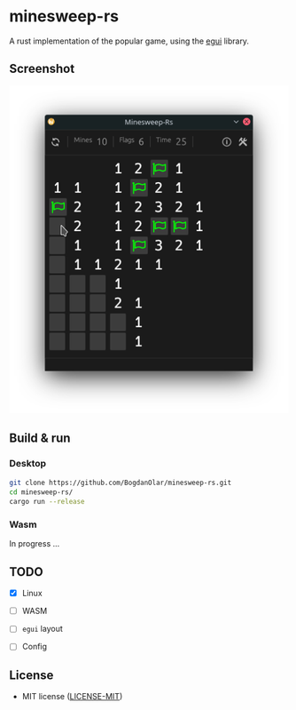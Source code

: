 
# minesweep-rs

A rust implementation of the popular game, using the [egui](https://github.com/emilk/egui) library.

## Screenshot
<img src=".github/Screenshot.png" alt="Minesweep-Rs" />

## Build & run

### Desktop

```bash
git clone https://github.com/BogdanOlar/minesweep-rs.git
cd minesweep-rs/
cargo run --release
```

### Wasm

In progress ...

## TODO

- [X] Linux
- [ ] WASM

- [ ] `egui` layout
- [ ] Config

## License

- MIT license ([LICENSE-MIT](LICENSE))
